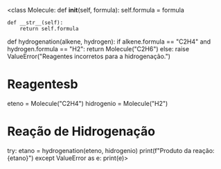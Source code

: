 <class Molecule:
    def __init__(self, formula):
        self.formula = formula

    def __str__(self):
        return self.formula

def hydrogenation(alkene, hydrogen):
    if alkene.formula == "C2H4" and hydrogen.formula == "H2":
        return Molecule("C2H6")
    else:
        raise ValueError("Reagentes incorretos para a hidrogenação.")

# Reagentesb
eteno = Molecule("C2H4")
hidrogenio = Molecule("H2")

# Reação de Hidrogenação
try:
    etano = hydrogenation(eteno, hidrogenio)
    print(f"Produto da reação: {etano}")
except ValueError as e:
    print(e)>